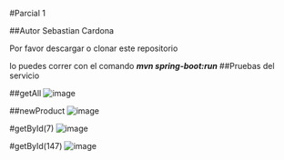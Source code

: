 #Parcial 1

##Autor Sebastian Cardona


Por favor descargar o clonar este repositorio

lo puedes correr con el comando ***mvn spring-boot:run***
##Pruebas del servicio

##getAll
![image](https://github.com/user-attachments/assets/afca377a-5c1a-4661-8f0c-6b78997ade7f)

##newProduct
![image](https://github.com/user-attachments/assets/75672751-edce-4445-86c8-7085c44cd22b)

#getById(7)
![image](https://github.com/user-attachments/assets/340463a7-9e84-4fe4-8ed6-88a8edfae3be)


#getById(147)
![image](https://github.com/user-attachments/assets/5464369f-5be6-45c2-8025-df71b363abe6)
